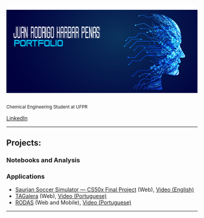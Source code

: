      

<p align="center">
  <img src="capa.png" width=2000>
</p>



<sub>Chemical Engineering Student at UFPR</sub>

[LinkedIn](https://www.linkedin.com/in/jhpenas/)   

---
## Projects:  
### Notebooks and Analysis


### Applications
* [Saurian Soccer Simulator — CS50x Final Project](https://github.com/jhpenas/saurianSoccerSimulator) (Web), [Video (English)](https://www.youtube.com/watch?v=7lDYlgxDh6Y)
* [TAGalera](https://github.com/jhpenas/dashboard-megahack3) (Web), [Video (Portuguese)](https://www.youtube.com/watch?v=E8EyqLHNyJU)
* [RODAS](https://github.com/jhpenas/RodasHackathonCCR) (Web and Mobile), [Video (Portuguese)](https://www.youtube.com/watch?v=Nlq4Cp8vDIk&feature=youtu.be)




---
